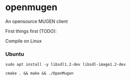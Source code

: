 openmugen
=========

An opensource MUGEN client 

First things first (TODO):

Compile on Linux



### Ubuntu

```shell
sudo apt install -y libsdl1.2-dev libsdl-image1.2-dev
```


```shell
cmake . && make && ./OpenMugen
```
